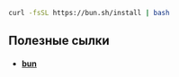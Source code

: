 ```bash
curl -fsSL https://bun.sh/install | bash
```

## Полезные сылки
- #### [bun](https://bun.sh/)
